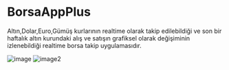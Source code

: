 # BorsaAppPlus
Altın,Dolar,Euro,Gümüş kurlarının realtime olarak takip edilebildiği ve son bir haftalık altın kurundaki alış ve satışın grafiksel olarak değişiminin izlenebildiği realtime borsa takip uygulamasıdır.


![image](https://user-images.githubusercontent.com/28164758/57178364-7edbac00-6e77-11e9-9801-2327a282b61d.jpeg)
![image2](https://user-images.githubusercontent.com/28164758/57178367-8438f680-6e77-11e9-908a-dc827accdca1.jpeg)
